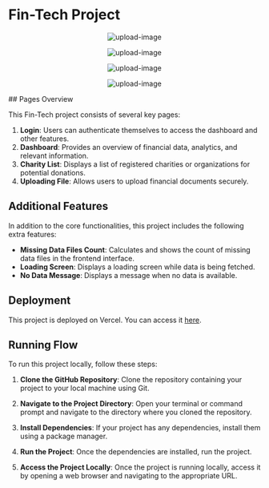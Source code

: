 # Fin-Tech Project
<p align="center"><img src="https://i.postimg.cc/447fbHPt/Screenshot-2024-05-08-133431.png" alt="upload-image"></p>
<p align="center"><img src="https://i.postimg.cc/yxJwm9zN/Screenshot-2024-05-08-133448.png" alt="upload-image"></p>
<p align="center"><img src="https://i.postimg.cc/Fz8X8pxc/Screenshot-2024-05-08-133600.png" alt="upload-image"></p>

<p align="center"><img src="https://i.postimg.cc/CMPhbHbw/Screenshot-2024-05-08-133546.png" alt="upload-image"></p>
## Pages Overview

This Fin-Tech project consists of several key pages:

1. **Login**: Users can authenticate themselves to access the dashboard and other features.
2. **Dashboard**: Provides an overview of financial data, analytics, and relevant information.
3. **Charity List**: Displays a list of registered charities or organizations for potential donations.
4. **Uploading File**: Allows users to upload financial documents securely.



## Additional Features

In addition to the core functionalities, this project includes the following extra features:

- **Missing Data Files Count**: Calculates and shows the count of missing data files in the frontend interface.
- **Loading Screen**: Displays a loading screen while data is being fetched.
- **No Data Message**: Displays a message when no data is available.

  
## Deployment

This project is deployed on Vercel. You can access it [here](https://fin-tech-test.vercel.app/).





## Running Flow

To run this project locally, follow these steps:

1. **Clone the GitHub Repository**: 
   Clone the repository containing your project to your local machine using Git.

   
2. **Navigate to the Project Directory**: 
Open your terminal or command prompt and navigate to the directory where you cloned the repository.


3. **Install Dependencies**: 
If your project has any dependencies, install them using a package manager.


4. **Run the Project**: 
Once the dependencies are installed, run the project.


5. **Access the Project Locally**: 
Once the project is running locally, access it by opening a web browser and navigating to the appropriate URL.






